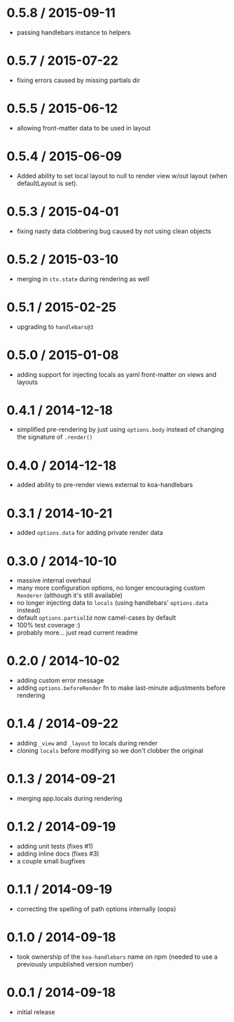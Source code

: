0.5.8 / 2015-09-11
==================

  * passing handlebars instance to helpers

0.5.7 / 2015-07-22
==================

  * fixing errors caused by missing partials dir

0.5.5 / 2015-06-12
==================

  * allowing front-matter data to be used in layout

0.5.4 / 2015-06-09
==================

  * Added ability to set local layout to null to render view w/out layout (when defaultLayout is set).

0.5.3 / 2015-04-01
==================

  * fixing nasty data clobbering bug caused by not using clean objects

0.5.2 / 2015-03-10
==================

  * merging in `ctx.state` during rendering as well

0.5.1 / 2015-02-25
==================

  * upgrading to `handlebars@3`

0.5.0 / 2015-01-08
==================

  * adding support for injecting locals as yaml front-matter on views and layouts

0.4.1 / 2014-12-18
==================

  * simplified pre-rendering by just using `options.body` instead of changing the signature of `.render()`

0.4.0 / 2014-12-18
==================

  * added ability to pre-render views external to koa-handlebars

0.3.1 / 2014-10-21
==================

  * added `options.data` for adding private render data

0.3.0 / 2014-10-10
==================

  * massive internal overhaul
  * many more configuration options, no longer encouraging custom `Renderer` (although it's still available)
  * no longer injecting data to `locals` (using handlebars' `options.data` instead)
  * default `options.partialId` now camel-cases by default
  * 100% test coverage :)
  * probably more... just read current readme

0.2.0 / 2014-10-02
==================

  * adding custom error message
  * adding `options.beforeRender` fn to make last-minute adjustments before rendering

0.1.4 / 2014-09-22
==================

  * adding `_view` and `_layout` to locals during render
  * cloning `locals` before modifying so we don't clobber the original

0.1.3 / 2014-09-21
==================

  * merging app.locals during rendering

0.1.2 / 2014-09-19
==================

  * adding unit tests (fixes #1)
  * adding inline docs (fixes #3)
  * a couple small bugfixes

0.1.1 / 2014-09-19
==================

  * correcting the spelling of path options internally (oops)

0.1.0 / 2014-09-18
==================

  * took ownership of the `koa-handlebars` name on npm (needed to use a previously unpublished version number)

0.0.1 / 2014-09-18
==================

  * initial release
